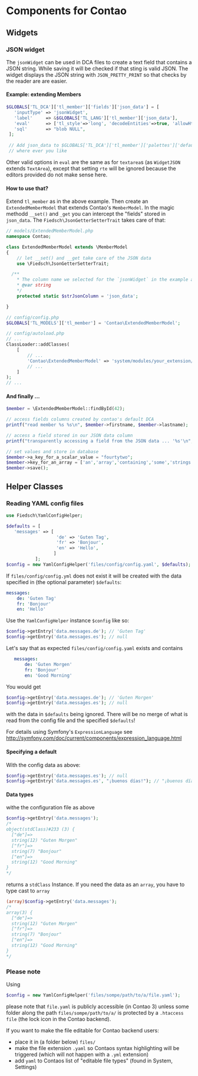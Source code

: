 # Components for Contao


## Widgets


### JSON widget

The `jsonWidget` can be used in DCA files to create a text field that contains a JSON string.
While saving it will be checked if that sting is valid JSON. 
The widget displays the JSON string with `JSON_PRETTY_PRINT` so that checks by the reader are are easier.
  

#### Example: extending Members

```php
$GLOBALS['TL_DCA']['tl_member']['fields']['json_data'] = [
   'inputType' => 'jsonWidget',
   'label'     => &$GLOBALS['TL_LANG']['tl_member']['json_data'],
   'eval'      => ['tl_style'=>'long', 'decodeEntities'=>true, 'allowHtml'=>true ], 
   'sql'       => "blob NULL",
 ];
 
 // Add json_data to $GLOBALS['TL_DCA']['tl_member']['palettes']['default'] 
 // where ever you like
 ```
Other valid options in `eval` are the same as for `textarea`s (as `WidgetJSON` extends `TextArea`), 
except that setting `rte` will be ignored because the editors provided do not make sense here. 


#### How to use that?

Extend `tl_member` as in the above example. Then create an `ExtendedMemberModel` that 
extends Contao's `MemberModel`. In the magic methodd `__set()` and `_get` you can intercept
the "fields" stored in `json_data`. The `Fiedsch\JsonGetterSetterTrait` takes care of that:

```php
// models/ExtendedMemberModel.php
namespace Contao;

class ExtendedMemberModel extends \MemberModel
{
    // let __set() and __get take care of the JSON data
    use \Fiedsch\JsonGetterSetterTrait;

  /**
    * The column name we selected for the `jsonWidget` in the example above
    * @var string
    */
    protected static $strJsonColumn = 'json_data';

}
```

```php
// config/config.php
$GLOBALS['TL_MODELS']['tl_member'] = 'Contao\ExtendedMemberModel';
```

```php
// config/autoload.php
// ...
ClassLoader::addClasses(
    [
        // ...
        'Contao\ExtendedMemberModel' => 'system/modules/your_extension/models/ExtendedMemberModel.php',
        // ...
    ]
);
// ...
```

#### And finally ...

```php
$member = \ExtendedMemberModel::findById(42);

// access fields columns created by contao's default DCA
printf("read member %s %s\n", $member->firstname, $member->lastname);

// access a field stored in our JSON data column
printf("transparently accessing a field from the JSON data ... '%s'\n", $member->whatever);

// set values and store in database
$member->a_key_for_a_scalar_value = "fourtytwo";
$member->key_for_an_array = ['an','array','containing','some','strings'];
$member->save();
```

## Helper Classes

### Reading YAML config files
 
 ```php
use Fiedsch\YamlConfigHelper;

$defaults = [
    'messages' => [
                    'de' => 'Guten Tag',
                    'fr' => 'Bonjour',
                    'en' => 'Hello',
                   ]
            ];
$config = new YamlConfigHelper('files/config/config.yaml', $defaults);
```
If `files/config/config.yml` does not exist it will be created with 
the data specified in (the optional parameter) `$defaults`:
```yaml
messages:
    de: 'Guten Tag'
    fr: 'Bonjour'
    en: 'Hello'
``` 
Use the `YamlConfigHelper` instance `$config` like so:
```php
$config->getEntry('data.messages.de'); // 'Guten Tag'
$config->getEntry('data.messages.es'); // null
```
Let's say that as expected `files/config/config.yaml` exists and contains  
```yaml
   messages:
       de: 'Guten Morgen'
       fr: 'Bonjour'
       en: 'Good Morning'
 ```
You would get  
```php
$config->getEntry('data.messages.de'); // 'Guten Morgen'
$config->getEntry('data.messages.es'); // null
```
with the data in `$defaults` being ignored. There will be no merge of what is read from 
the config file and the specified `$defaults`!

For details using Symfony's `ExpressionLanguage` see 
http://symfony.com/doc/current/components/expression_language.html

#### Specifying a default

With the config data as above:

```php
$config->getEntry('data.messages.es'); // null
$config->getEntry('data.messages.es', "¡buenos días!"); // "¡buenos días!"
```

#### Data types

withe the configuration file as above
```php
$config->getEntry('data.messages');
/*
object(stdClass)#233 (3) {
  ["de"]=>
  string(12) "Guten Morgen"
  ["fr"]=>
  string(7) "Bonjour"
  ["en"]=>
  string(12) "Good Morning"
}
*/
```
returns a `stdClass` Instance. If you need the data as an `array`, you have to type cast to `array`
```php
(array)$config->getEntry('data.messages');
/*
array(3) {
  ["de"]=>
  string(12) "Guten Morgen"
  ["fr"]=>
  string(7) "Bonjour"
  ["en"]=>
  string(12) "Good Morning"
}
*/
```

### Please note

Using 
```php
$config = new YamlConfigHelper('files/sompe/path/to/a/file.yaml');
```
please note that `file.yaml` is publicly accessible (in Contao 3) unless some folder 
along the path `files/sompe/path/to/a/` is protected by a `.htaccess file` (the lock 
icon in the Contao backend). 

If you want to make the file editable for Contao backend users:
* place it in (a folder below) `files/`
* make the file extension `.yaml` so Contaos syntax highlighting will be triggered
  (which will not happen with a `.yml` extension)
* add `yaml` to Contaos list of "editable file types" (found in System, Settings)
